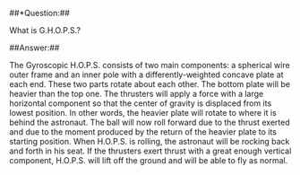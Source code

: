 ##*Question:##

What is G.H.O.P.S.?

##Answer:##

The Gyroscopic H.O.P.S. consists of two main components: a spherical
wire outer frame and an inner pole with a differently-weighted concave
plate at each end. These two parts rotate about each other. The bottom
plate will be heavier than the top one. The thrusters will apply a force
with a large horizontal component so that the center of gravity is
displaced from its lowest position. In other words, the heavier plate
will rotate to where it is behind the astronaut. The ball will now roll
forward due to the thrust exerted and due to the moment produced by the
return of the heavier plate to its starting position. When H.O.P.S. is
rolling, the astronaut will be rocking back and forth in his seat. If
the thrusters exert thrust with a great enough vertical component,
H.O.P.S. will lift off the ground and will be able to fly as normal.
